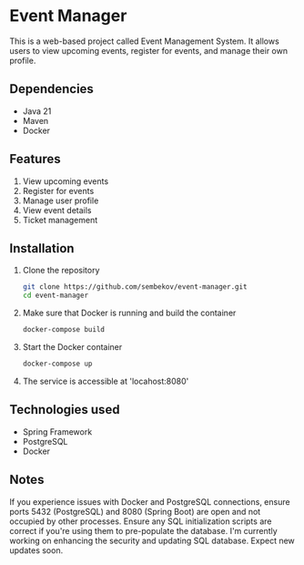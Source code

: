 # Event Manager
This is a web-based project called Event Management System. It allows users to view upcoming events, register for events, and manage their own profile.

## Dependencies
* Java 21
* Maven
* Docker


## Features
1. View upcoming events
1. Register for events
1. Manage user profile
1. View event details
1. Ticket management

## Installation
1. Clone the repository
   ```bash
   git clone https://github.com/sembekov/event-manager.git
   cd event-manager
   ```
2. Make sure that Docker is running and build the container
   ```bash
   docker-compose build
   ```
3. Start the Docker container
   ```bash
   docker-compose up
   ```
4. The service is accessible at 'locahost:8080'


## Technologies used
* Spring Framework
* PostgreSQL
* Docker


## Notes
If you experience issues with Docker and PostgreSQL connections, ensure ports 5432 (PostgreSQL) and 8080 (Spring Boot) are open and not occupied by other processes.
Ensure any SQL initialization scripts are correct if you're using them to pre-populate the database. I'm currently working on enhancing the security and updating SQL
database. Expect new updates soon.
